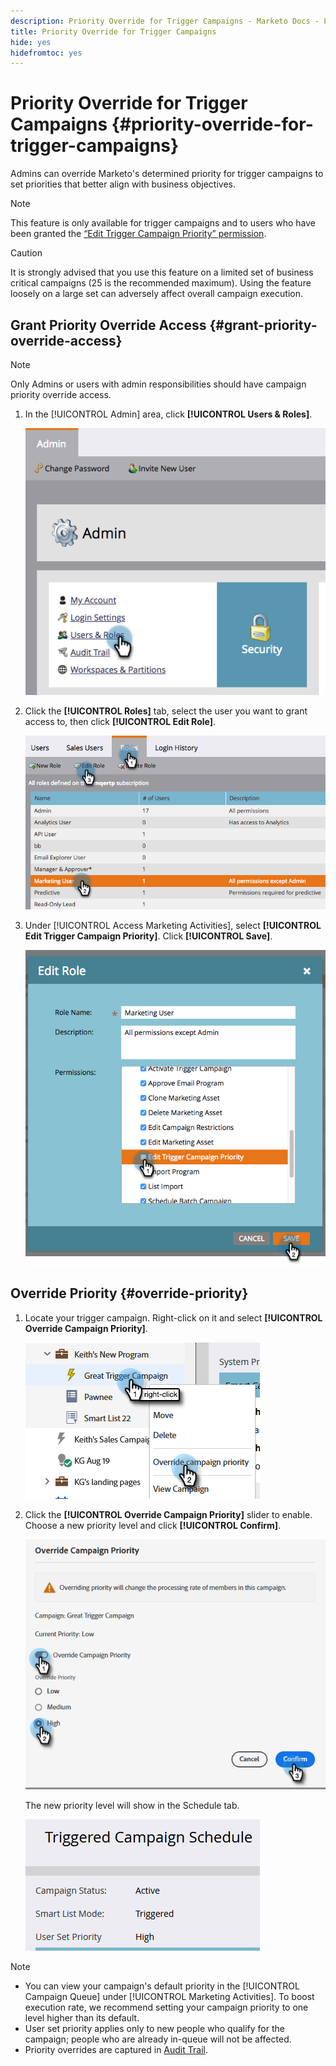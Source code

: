 ```yaml
---
description: Priority Override for Trigger Campaigns - Marketo Docs - Product Documentation
title: Priority Override for Trigger Campaigns
hide: yes
hidefromtoc: yes
---
```

# Priority Override for Trigger Campaigns {#priority-override-for-trigger-campaigns}

Admins can override Marketo's determined priority for trigger campaigns to set priorities that better align with business objectives.

>[!NOTE]
>
>This feature is only available for trigger campaigns and to users who have been granted the [“Edit Trigger Campaign Priority” permission](#grant-priority-override-access).

>[!CAUTION]
>
>It is strongly advised that you use this feature on a limited set of business critical campaigns (25 is the recommended maximum). Using the feature loosely on a large set can adversely affect overall campaign execution.

## Grant Priority Override Access {#grant-priority-override-access}

>[!NOTE]
>
>Only Admins or users with admin responsibilities should have campaign priority override access.

1. In the [!UICONTROL Admin] area, click **[!UICONTROL Users & Roles]**.

   ![](assets/priority-override-for-trigger-campaigns-1.png)

1. Click the **[!UICONTROL Roles]** tab, select the user you want to grant access to, then click **[!UICONTROL Edit Role]**.

   ![](assets/priority-override-for-trigger-campaigns-2.png)

1. Under [!UICONTROL Access Marketing Activities], select **[!UICONTROL Edit Trigger Campaign Priority]**. Click **[!UICONTROL Save]**.

   ![](assets/priority-override-for-trigger-campaigns-3.png)

## Override Priority {#override-priority}

1. Locate your trigger campaign. Right-click on it and select **[!UICONTROL Override Campaign Priority]**.

   ![](assets/priority-override-for-trigger-campaigns-4.png)

1. Click the **[!UICONTROL Override Campaign Priority]** slider to enable. Choose a new priority level and click **[!UICONTROL Confirm]**.

   ![](assets/priority-override-for-trigger-campaigns-5.png)

   The new priority level will show in the Schedule tab.

   ![](assets/priority-override-for-trigger-campaigns-6.png)

>[!NOTE]
>
>* You can view your campaign's default priority in the [!UICONTROL Campaign Queue] under [!UICONTROL Marketing Activities]. To boost execution rate, we recommend setting your campaign priority to one level higher than its default.
>* User set priority applies only to new people who qualify for the campaign; people who are already in-queue will not be affected.
>* Priority overrides are captured in [Audit Trail](/help/marketo/product-docs/administration/audit-trail/audit-trail-overview.md).
